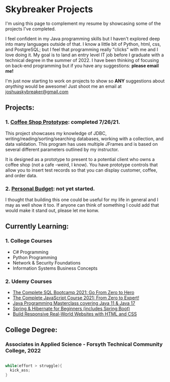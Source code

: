 # Skybreaker Projects
I'm using this page to complement my resume by showcasing some of the projects I've completed.

I feel confident in my Java programming skills but I haven't explored deep into many languages outside of that. I know a little bit of Python, html, css, and PostgreSQL; but I feel that programming really "clicks" with me and I love doing it. My goal is to land an entry level IT job before I graduate with a technical degree in the summer of 2022. I have been thinking of focusing on back-end programming but if you have any suggestions: **please email me!**

I'm just now starting to work on projects to show so **ANY** suggestions about _anything_ would be awesome! Just shoot me an email at <joshuaskybreaker@gmail.com>

## Projects:

###   1. <a href="https://github.com/Joshua-Skybreaker/advJavaProject" target="_blank">Coffee Shop Prototype</a>: completed 7/26/21.
This project showcases my knowledge of JDBC, writing/reading/sorting/searching databases, working with a collection, and data validation. This program has uses multiple JFrames and is based on several different parameters outlined by my instructor. 

It is designed as a prototype to present to a potential client who owns a coffee shop (not a cafe -weird, I know). You have prototype controls that allow you to insert test records so that you can display customer, coffee, and order data. 

###   2. <a href="https://github.com/Joshua-Skybreaker/budgetProject" target="_blank">Personal Budget</a>: not yet started.
I thought that building this one could be useful for my life in general and I may as well show it too. If anyone can think of something I could add that would make it stand out, please let me konw.

## Currently Learning:
### 1. College Courses
  - C# Programming
  - Python Programming
  - Network & Security Foundations
  - Information Systems Business Concepts
  
### 2. Udemy Courses
  - <a href="https://www.udemy.com/course/the-complete-sql-bootcamp/learn/lecture/18145024?start=0">The Complete SQL Bootcamp 2021: Go From Zero to Hero</a>
  - <a href="https://www.udemy.com/course/the-complete-javascript-course/learn/lecture/22648231?start=0#overview">The Complete JavaScript Course 2021: From Zero to Expert!</a>
  - <a href="https://www.udemy.com/course-dashboard-redirect/?course_id=533682">Java Programming Masterclass covering Java 11 & Java 17</a>
  - <a href="https://www.udemy.com/course-dashboard-redirect/?course_id=647428">Spring & Hibernate for Beginners (includes Spring Boot)</a>
  - <a href="https://www.udemy.com/course-dashboard-redirect/?course_id=437398">Build Responsive Real-World Websites with HTML and CSS</a>

## College Degree:
### Associates in Applied Science - Forsyth Technical Community College, 2022

```java

while(effort > struggle){
  kick_ass;
}

```
